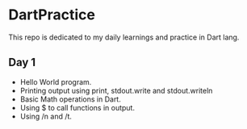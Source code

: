 # DartPractice
This repo is dedicated to my daily learnings and practice in Dart lang.


## Day 1
* Hello World program.
* Printing output using print, stdout.write and stdout.writeln
* Basic Math operations in Dart.
* Using $ to call functions in output.
* Using /n and /t.